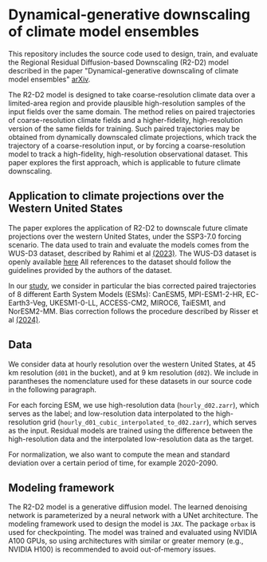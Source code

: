 # Dynamical-generative downscaling of climate model ensembles

This repository includes the source code used to design, train, and evaluate the
Regional Residual Diffusion-based Downscaling (R2-D2) model described in the
paper "Dynamical-generative downscaling of climate model ensembles" [arXiv](
https://doi.org/10.48550/arXiv.2410.01776).

The R2-D2 model is designed to take coarse-resolution climate data over a
limited-area region and provide plausible high-resolution samples of the input
fields over the same domain. The method relies on paired trajectories of
coarse-resolution climate fields and a higher-fidelity, high-resolution version
of the same fields for training. Such paired trajectories may be obtained from
dynamically downscaled climate projections, which track the trajectory of a
coarse-resolution input, or by forcing a coarse-resolution model to track a
high-fidelity, high-resolution observational dataset. This paper explores the
first approach, which is applicable to future climate downscaling.


## Application to climate projections over the Western United States

The paper explores the application of R2-D2 to downscale future
climate projections over the western United States, under the SSP3-7.0 forcing
scenario. The data used to train and evaluate the models comes from the WUS-D3
dataset, described by Rahimi et al [(2023)](https://doi.org/10.5194/gmd-17-2265-2024).
The WUS-D3 dataset is openly available [here](https://registry.opendata.aws/wrf-cmip6/)
All references to the dataset should follow the guidelines provided by the
authors of the dataset.

In our [study](https://doi.org/10.48550/arXiv.2410.01776), we consider in
particular the bias corrected paired trajectories of 8 different Earth System
Models (ESMs): CanESM5, MPI-ESM1-2-HR, EC-Earth3-Veg, UKESM1-0-LL, ACCESS-CM2,
MIROC6, TaiESM1, and NorESM2-MM. Bias correction follows the procedure described
by Risser et al [(2024)](https://doi.org/10.1029/2023GL105979).


## Data

We consider data at hourly resolution over the western United States, at
45 km resolution (`d01` in the bucket), and at 9 km resolution (`d02`). We
include in parantheses the nomenclature used for these datasets in our source
code in the following paragraph.

For each forcing ESM, we use high-resolution data (`hourly_d02.zarr`), which
serves as the label; and low-resolution data interpolated to the high-resolution
grid (`hourly_d01_cubic_interpolated_to_d02.zarr`), which serves as the input.
Residual models are trained using the difference between the high-resolution
data and the interpolated low-resolution data as the target.

For normalization, we also want to compute the mean and standard deviation over
a certain period of time, for example 2020-2090.

## Modeling framework

The R2-D2 model is a generative diffusion model. The learned denoising network
is parameterized by a neural network with a UNet architecture. The modeling
framework used to design the model is `JAX`. The package `orbax` is used for
checkpointing. The model was trained and evaluated using NVIDIA A100 GPUs, so
using architectures with similar or greater memory (e.g., NVIDIA H100) is
recommended to avoid out-of-memory issues.

